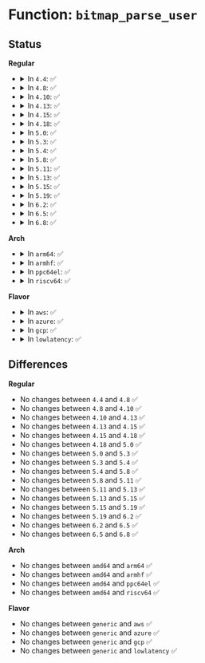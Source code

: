 # Function: <code>bitmap_parse_user</code>

## Status
<b>Regular</b>
<ul>
<li>
<details>
<summary>In <code>4.4</code>: ✅</summary>

```c
int bitmap_parse_user(const char *ubuf, unsigned int ulen, long unsigned int *maskp, int nmaskbits);
```

**Collision:** Unique Global

**Inline:** No

**Transformation:** False

**Instances:**

```
In lib/bitmap.c (ffffffff813f9920)
Location: lib/bitmap.c:444
Inline: False
Direct callers:
  - kernel/irq/proc.c:default_affinity_write
  - kernel/profile.c:prof_cpu_mask_proc_write
  - kernel/trace/trace.c:tracing_cpumask_write
  - net/core/sysctl_net_core.c:flow_limit_cpu_sysctl
```
**Symbols:**

```
ffffffff813f9920-ffffffff813f9959: bitmap_parse_user (STB_GLOBAL)
```
</details>
</li>
<li>
<details>
<summary>In <code>4.8</code>: ✅</summary>

```c
int bitmap_parse_user(const char *ubuf, unsigned int ulen, long unsigned int *maskp, int nmaskbits);
```

**Collision:** Unique Global

**Inline:** No

**Transformation:** False

**Instances:**

```
In lib/bitmap.c (ffffffff81440940)
Location: lib/bitmap.c:446
Inline: False
Direct callers:
  - kernel/irq/proc.c:default_affinity_write
  - kernel/profile.c:prof_cpu_mask_proc_write
  - kernel/trace/trace.c:tracing_cpumask_write
  - net/core/sysctl_net_core.c:flow_limit_cpu_sysctl
```
**Symbols:**

```
ffffffff81440940-ffffffff81440982: bitmap_parse_user (STB_GLOBAL)
```
</details>
</li>
<li>
<details>
<summary>In <code>4.10</code>: ✅</summary>

```c
int bitmap_parse_user(const char *ubuf, unsigned int ulen, long unsigned int *maskp, int nmaskbits);
```

**Collision:** Unique Global

**Inline:** No

**Transformation:** False

**Instances:**

```
In lib/bitmap.c (ffffffff8145da40)
Location: lib/bitmap.c:446
Inline: False
Direct callers:
  - kernel/irq/proc.c:default_affinity_write
  - kernel/profile.c:prof_cpu_mask_proc_write
  - kernel/trace/trace.c:tracing_cpumask_write
  - net/core/sysctl_net_core.c:flow_limit_cpu_sysctl
```
**Symbols:**

```
ffffffff8145da40-ffffffff8145da82: bitmap_parse_user (STB_GLOBAL)
```
</details>
</li>
<li>
<details>
<summary>In <code>4.13</code>: ✅</summary>

```c
int bitmap_parse_user(const char *ubuf, unsigned int ulen, long unsigned int *maskp, int nmaskbits);
```

**Collision:** Unique Global

**Inline:** No

**Transformation:** False

**Instances:**

```
In lib/bitmap.c (ffffffff814630b0)
Location: lib/bitmap.c:446
Inline: False
Direct callers:
  - kernel/irq/proc.c:default_affinity_write
  - kernel/profile.c:prof_cpu_mask_proc_write
  - kernel/trace/trace.c:tracing_cpumask_write
  - net/core/sysctl_net_core.c:flow_limit_cpu_sysctl
```
**Symbols:**

```
ffffffff814630b0-ffffffff814630f2: bitmap_parse_user (STB_GLOBAL)
```
</details>
</li>
<li>
<details>
<summary>In <code>4.15</code>: ✅</summary>

```c
int bitmap_parse_user(const char *ubuf, unsigned int ulen, long unsigned int *maskp, int nmaskbits);
```

**Collision:** Unique Global

**Inline:** No

**Transformation:** False

**Instances:**

```
In lib/bitmap.c (ffffffff8148efc0)
Location: lib/bitmap.c:448
Inline: False
Direct callers:
  - kernel/irq/proc.c:default_affinity_write
  - kernel/profile.c:prof_cpu_mask_proc_write
  - kernel/trace/trace.c:tracing_cpumask_write
  - net/core/sysctl_net_core.c:flow_limit_cpu_sysctl
```
**Symbols:**

```
ffffffff8148efc0-ffffffff8148f001: bitmap_parse_user (STB_GLOBAL)
```
</details>
</li>
<li>
<details>
<summary>In <code>4.18</code>: ✅</summary>

```c
int bitmap_parse_user(const char *ubuf, unsigned int ulen, long unsigned int *maskp, int nmaskbits);
```

**Collision:** Unique Global

**Inline:** No

**Transformation:** False

**Instances:**

```
In lib/bitmap.c (ffffffff814c3c10)
Location: lib/bitmap.c:445
Inline: False
Direct callers:
  - kernel/irq/proc.c:default_affinity_write
  - kernel/profile.c:prof_cpu_mask_proc_write
  - kernel/trace/trace.c:tracing_cpumask_write
  - net/core/sysctl_net_core.c:flow_limit_cpu_sysctl
```
**Symbols:**

```
ffffffff814c3c10-ffffffff814c3c49: bitmap_parse_user (STB_GLOBAL)
```
</details>
</li>
<li>
<details>
<summary>In <code>5.0</code>: ✅</summary>

```c
int bitmap_parse_user(const char *ubuf, unsigned int ulen, long unsigned int *maskp, int nmaskbits);
```

**Collision:** Unique Global

**Inline:** No

**Transformation:** False

**Instances:**

```
In lib/bitmap.c (ffffffff814d82e0)
Location: lib/bitmap.c:442
Inline: False
Direct callers:
  - kernel/irq/proc.c:default_affinity_write
  - kernel/profile.c:prof_cpu_mask_proc_write
  - kernel/trace/trace.c:tracing_cpumask_write
  - net/core/sysctl_net_core.c:flow_limit_cpu_sysctl
```
**Symbols:**

```
ffffffff814d82e0-ffffffff814d8319: bitmap_parse_user (STB_GLOBAL)
```
</details>
</li>
<li>
<details>
<summary>In <code>5.3</code>: ✅</summary>

```c
int bitmap_parse_user(const char *ubuf, unsigned int ulen, long unsigned int *maskp, int nmaskbits);
```

**Collision:** Unique Global

**Inline:** No

**Transformation:** False

**Instances:**

```
In lib/bitmap.c (ffffffff81503fb0)
Location: lib/bitmap.c:442
Inline: False
Direct callers:
  - kernel/irq/proc.c:default_affinity_write
  - kernel/profile.c:prof_cpu_mask_proc_write
  - kernel/trace/trace.c:tracing_cpumask_write
  - net/core/sysctl_net_core.c:flow_limit_cpu_sysctl
```
**Symbols:**

```
ffffffff81503fb0-ffffffff81503fe8: bitmap_parse_user (STB_GLOBAL)
```
</details>
</li>
<li>
<details>
<summary>In <code>5.4</code>: ✅</summary>

```c
int bitmap_parse_user(const char *ubuf, unsigned int ulen, long unsigned int *maskp, int nmaskbits);
```

**Collision:** Unique Global

**Inline:** No

**Transformation:** False

**Instances:**

```
In lib/bitmap.c (ffffffff81521f50)
Location: lib/bitmap.c:462
Inline: False
Direct callers:
  - kernel/irq/proc.c:default_affinity_write
  - kernel/profile.c:prof_cpu_mask_proc_write
  - kernel/trace/trace.c:tracing_cpumask_write
  - net/core/sysctl_net_core.c:flow_limit_cpu_sysctl
```
**Symbols:**

```
ffffffff81521f50-ffffffff81521f88: bitmap_parse_user (STB_GLOBAL)
```
</details>
</li>
<li>
<details>
<summary>In <code>5.8</code>: ✅</summary>

```c
int bitmap_parse_user(const char *ubuf, unsigned int ulen, long unsigned int *maskp, int nmaskbits);
```

**Collision:** Unique Global

**Inline:** No

**Transformation:** False

**Instances:**

```
In lib/bitmap.c (ffffffff81584cf0)
Location: lib/bitmap.c:444
Inline: False
Direct callers:
  - kernel/irq/proc.c:default_affinity_write
  - kernel/profile.c:prof_cpu_mask_proc_write
  - kernel/trace/trace.c:tracing_cpumask_write
```
**Symbols:**

```
ffffffff81584cf0-ffffffff81584d49: bitmap_parse_user (STB_GLOBAL)
```
</details>
</li>
<li>
<details>
<summary>In <code>5.11</code>: ✅</summary>

```c
int bitmap_parse_user(const char *ubuf, unsigned int ulen, long unsigned int *maskp, int nmaskbits);
```

**Collision:** Unique Global

**Inline:** No

**Transformation:** False

**Instances:**

```
In lib/bitmap.c (ffffffff815a1df0)
Location: lib/bitmap.c:444
Inline: False
Direct callers:
  - kernel/irq/proc.c:default_affinity_write
  - kernel/profile.c:prof_cpu_mask_proc_write
  - kernel/trace/trace.c:tracing_cpumask_write
```
**Symbols:**

```
ffffffff815a1df0-ffffffff815a1e49: bitmap_parse_user (STB_GLOBAL)
```
</details>
</li>
<li>
<details>
<summary>In <code>5.13</code>: ✅</summary>

```c
int bitmap_parse_user(const char *ubuf, unsigned int ulen, long unsigned int *maskp, int nmaskbits);
```

**Collision:** Unique Global

**Inline:** No

**Transformation:** False

**Instances:**

```
In lib/bitmap.c (ffffffff815a8c00)
Location: lib/bitmap.c:446
Inline: False
Direct callers:
  - kernel/irq/proc.c:default_affinity_write
  - kernel/profile.c:prof_cpu_mask_proc_write
  - kernel/trace/trace.c:tracing_cpumask_write
```
**Symbols:**

```
ffffffff815a8c00-ffffffff815a8c59: bitmap_parse_user (STB_GLOBAL)
```
</details>
</li>
<li>
<details>
<summary>In <code>5.15</code>: ✅</summary>

```c
int bitmap_parse_user(const char *ubuf, unsigned int ulen, long unsigned int *maskp, int nmaskbits);
```

**Collision:** Unique Global

**Inline:** No

**Transformation:** False

**Instances:**

```
In lib/bitmap.c (ffffffff81611ea0)
Location: lib/bitmap.c:446
Inline: False
Direct callers:
  - kernel/irq/proc.c:default_affinity_write
  - kernel/profile.c:prof_cpu_mask_proc_write
  - kernel/trace/trace.c:tracing_cpumask_write
```
**Symbols:**

```
ffffffff81611ea0-ffffffff81611ef9: bitmap_parse_user (STB_GLOBAL)
```
</details>
</li>
<li>
<details>
<summary>In <code>5.19</code>: ✅</summary>

```c
int bitmap_parse_user(const char *ubuf, unsigned int ulen, long unsigned int *maskp, int nmaskbits);
```

**Collision:** Unique Global

**Inline:** No

**Transformation:** False

**Instances:**

```
In lib/bitmap.c (ffffffff816de170)
Location: lib/bitmap.c:446
Inline: False
Direct callers:
  - kernel/irq/proc.c:default_affinity_write
  - kernel/profile.c:prof_cpu_mask_proc_write
  - kernel/trace/trace.c:tracing_cpumask_write
```
**Symbols:**

```
ffffffff816de170-ffffffff816de1de: bitmap_parse_user (STB_GLOBAL)
```
</details>
</li>
<li>
<details>
<summary>In <code>6.2</code>: ✅</summary>

```c
int bitmap_parse_user(const char *ubuf, unsigned int ulen, long unsigned int *maskp, int nmaskbits);
```

**Collision:** Unique Global

**Inline:** No

**Transformation:** False

**Instances:**

```
In lib/bitmap.c (ffffffff817ce140)
Location: lib/bitmap.c:457
Inline: False
Direct callers:
  - kernel/irq/proc.c:default_affinity_write
  - kernel/profile.c:prof_cpu_mask_proc_write
  - kernel/trace/trace.c:tracing_cpumask_write
```
**Symbols:**

```
ffffffff817ce140-ffffffff817ce1ae: bitmap_parse_user (STB_GLOBAL)
```
</details>
</li>
<li>
<details>
<summary>In <code>6.5</code>: ✅</summary>

```c
int bitmap_parse_user(const char *ubuf, unsigned int ulen, long unsigned int *maskp, int nmaskbits);
```

**Collision:** Unique Global

**Inline:** No

**Transformation:** False

**Instances:**

```
In lib/bitmap.c (ffffffff8180c5f0)
Location: lib/bitmap.c:457
Inline: False
Direct callers:
  - kernel/irq/proc.c:default_affinity_write
  - kernel/profile.c:prof_cpu_mask_proc_write
  - kernel/trace/trace.c:tracing_cpumask_write
```
**Symbols:**

```
ffffffff8180c5f0-ffffffff8180c65e: bitmap_parse_user (STB_GLOBAL)
```
</details>
</li>
<li>
<details>
<summary>In <code>6.8</code>: ✅</summary>

```c
int bitmap_parse_user(const char *ubuf, unsigned int ulen, long unsigned int *maskp, int nmaskbits);
```

**Collision:** Unique Global

**Inline:** No

**Transformation:** False

**Instances:**

```
In lib/bitmap-str.c (ffffffff81861790)
Location: lib/bitmap-str.c:24
Inline: False
Direct callers:
  - kernel/irq/proc.c:default_affinity_write
  - kernel/profile.c:prof_cpu_mask_proc_write
  - kernel/trace/trace.c:tracing_cpumask_write
```
**Symbols:**

```
ffffffff81861790-ffffffff818617fe: bitmap_parse_user (STB_GLOBAL)
```
</details>
</li>
</ul>
<b>Arch</b>
<ul>
<li>
<details>
<summary>In <code>arm64</code>: ✅</summary>

```c
int bitmap_parse_user(const char *ubuf, unsigned int ulen, long unsigned int *maskp, int nmaskbits);
```

**Collision:** Unique Global

**Inline:** No

**Transformation:** False

**Instances:**

```
In lib/bitmap.c (ffff80001062b960)
Location: lib/bitmap.c:462
Inline: False
Direct callers:
  - kernel/irq/proc.c:default_affinity_write
  - kernel/profile.c:prof_cpu_mask_proc_write
  - kernel/trace/trace.c:tracing_cpumask_write
  - net/core/sysctl_net_core.c:flow_limit_cpu_sysctl
```
**Symbols:**

```
ffff80001062b960-ffff80001062b9d0: bitmap_parse_user (STB_GLOBAL)
```
</details>
</li>
<li>
<details>
<summary>In <code>armhf</code>: ✅</summary>

```c
int bitmap_parse_user(const char *ubuf, unsigned int ulen, long unsigned int *maskp, int nmaskbits);
```

**Collision:** Unique Global

**Inline:** No

**Transformation:** False

**Instances:**

```
In lib/bitmap.c (c07d23dc)
Location: lib/bitmap.c:462
Inline: False
Direct callers:
  - kernel/irq/proc.c:default_affinity_write
  - kernel/profile.c:prof_cpu_mask_proc_write
  - kernel/trace/trace.c:tracing_cpumask_write
  - net/core/sysctl_net_core.c:flow_limit_cpu_sysctl
```
**Symbols:**

```
c07d23dc-c07d2434: bitmap_parse_user (STB_GLOBAL)
```
</details>
</li>
<li>
<details>
<summary>In <code>ppc64el</code>: ✅</summary>

```c
int bitmap_parse_user(const char *ubuf, unsigned int ulen, long unsigned int *maskp, int nmaskbits);
```

**Collision:** Unique Global

**Inline:** No

**Transformation:** False

**Instances:**

```
In lib/bitmap.c (c0000000007cdf50)
Location: lib/bitmap.c:462
Inline: False
Direct callers:
  - kernel/irq/proc.c:default_affinity_write
  - kernel/profile.c:prof_cpu_mask_proc_write
  - kernel/trace/trace.c:tracing_cpumask_write
  - net/core/sysctl_net_core.c:flow_limit_cpu_sysctl
```
**Symbols:**

```
c0000000007cdf50-c0000000007cdf88: bitmap_parse_user (STB_GLOBAL)
```
</details>
</li>
<li>
<details>
<summary>In <code>riscv64</code>: ✅</summary>

```c
int bitmap_parse_user(const char *ubuf, unsigned int ulen, long unsigned int *maskp, int nmaskbits);
```

**Collision:** Unique Global

**Inline:** No

**Transformation:** False

**Instances:**

```
In lib/bitmap.c (ffffffe00045bc4c)
Location: lib/bitmap.c:462
Inline: False
Direct callers:
  - kernel/irq/proc.c:default_affinity_write
  - kernel/profile.c:prof_cpu_mask_proc_write
  - kernel/trace/trace.c:tracing_cpumask_write
  - net/core/sysctl_net_core.c:flow_limit_cpu_sysctl
```
**Symbols:**

```
ffffffe00045bc4c-ffffffe00045bc88: bitmap_parse_user (STB_GLOBAL)
```
</details>
</li>
</ul>
<b>Flavor</b>
<ul>
<li>
<details>
<summary>In <code>aws</code>: ✅</summary>

```c
int bitmap_parse_user(const char *ubuf, unsigned int ulen, long unsigned int *maskp, int nmaskbits);
```

**Collision:** Unique Global

**Inline:** No

**Transformation:** False

**Instances:**

```
In lib/bitmap.c (ffffffff8151a530)
Location: lib/bitmap.c:462
Inline: False
Direct callers:
  - kernel/irq/proc.c:default_affinity_write
  - kernel/profile.c:prof_cpu_mask_proc_write
  - kernel/trace/trace.c:tracing_cpumask_write
  - net/core/sysctl_net_core.c:flow_limit_cpu_sysctl
```
**Symbols:**

```
ffffffff8151a530-ffffffff8151a568: bitmap_parse_user (STB_GLOBAL)
```
</details>
</li>
<li>
<details>
<summary>In <code>azure</code>: ✅</summary>

```c
int bitmap_parse_user(const char *ubuf, unsigned int ulen, long unsigned int *maskp, int nmaskbits);
```

**Collision:** Unique Global

**Inline:** No

**Transformation:** False

**Instances:**

```
In lib/bitmap.c (ffffffff8150a820)
Location: lib/bitmap.c:462
Inline: False
Direct callers:
  - kernel/irq/proc.c:default_affinity_write
  - kernel/profile.c:prof_cpu_mask_proc_write
  - kernel/trace/trace.c:tracing_cpumask_write
  - net/core/sysctl_net_core.c:flow_limit_cpu_sysctl
```
**Symbols:**

```
ffffffff8150a820-ffffffff8150a858: bitmap_parse_user (STB_GLOBAL)
```
</details>
</li>
<li>
<details>
<summary>In <code>gcp</code>: ✅</summary>

```c
int bitmap_parse_user(const char *ubuf, unsigned int ulen, long unsigned int *maskp, int nmaskbits);
```

**Collision:** Unique Global

**Inline:** No

**Transformation:** False

**Instances:**

```
In lib/bitmap.c (ffffffff815165c0)
Location: lib/bitmap.c:462
Inline: False
Direct callers:
  - kernel/irq/proc.c:default_affinity_write
  - kernel/profile.c:prof_cpu_mask_proc_write
  - kernel/trace/trace.c:tracing_cpumask_write
  - net/core/sysctl_net_core.c:flow_limit_cpu_sysctl
```
**Symbols:**

```
ffffffff815165c0-ffffffff815165f8: bitmap_parse_user (STB_GLOBAL)
```
</details>
</li>
<li>
<details>
<summary>In <code>lowlatency</code>: ✅</summary>

```c
int bitmap_parse_user(const char *ubuf, unsigned int ulen, long unsigned int *maskp, int nmaskbits);
```

**Collision:** Unique Global

**Inline:** No

**Transformation:** False

**Instances:**

```
In lib/bitmap.c (ffffffff8152fd50)
Location: lib/bitmap.c:462
Inline: False
Direct callers:
  - kernel/irq/proc.c:default_affinity_write
  - kernel/profile.c:prof_cpu_mask_proc_write
  - kernel/trace/trace.c:tracing_cpumask_write
  - net/core/sysctl_net_core.c:flow_limit_cpu_sysctl
```
**Symbols:**

```
ffffffff8152fd50-ffffffff8152fd88: bitmap_parse_user (STB_GLOBAL)
```
</details>
</li>
</ul>

## Differences
<b>Regular</b>
<ul>
<li>
No changes between <code>4.4</code> and <code>4.8</code> ✅
</li>
<li>
No changes between <code>4.8</code> and <code>4.10</code> ✅
</li>
<li>
No changes between <code>4.10</code> and <code>4.13</code> ✅
</li>
<li>
No changes between <code>4.13</code> and <code>4.15</code> ✅
</li>
<li>
No changes between <code>4.15</code> and <code>4.18</code> ✅
</li>
<li>
No changes between <code>4.18</code> and <code>5.0</code> ✅
</li>
<li>
No changes between <code>5.0</code> and <code>5.3</code> ✅
</li>
<li>
No changes between <code>5.3</code> and <code>5.4</code> ✅
</li>
<li>
No changes between <code>5.4</code> and <code>5.8</code> ✅
</li>
<li>
No changes between <code>5.8</code> and <code>5.11</code> ✅
</li>
<li>
No changes between <code>5.11</code> and <code>5.13</code> ✅
</li>
<li>
No changes between <code>5.13</code> and <code>5.15</code> ✅
</li>
<li>
No changes between <code>5.15</code> and <code>5.19</code> ✅
</li>
<li>
No changes between <code>5.19</code> and <code>6.2</code> ✅
</li>
<li>
No changes between <code>6.2</code> and <code>6.5</code> ✅
</li>
<li>
No changes between <code>6.5</code> and <code>6.8</code> ✅
</li>
</ul>
<b>Arch</b>
<ul>
<li>
No changes between <code>amd64</code> and <code>arm64</code> ✅
</li>
<li>
No changes between <code>amd64</code> and <code>armhf</code> ✅
</li>
<li>
No changes between <code>amd64</code> and <code>ppc64el</code> ✅
</li>
<li>
No changes between <code>amd64</code> and <code>riscv64</code> ✅
</li>
</ul>
<b>Flavor</b>
<ul>
<li>
No changes between <code>generic</code> and <code>aws</code> ✅
</li>
<li>
No changes between <code>generic</code> and <code>azure</code> ✅
</li>
<li>
No changes between <code>generic</code> and <code>gcp</code> ✅
</li>
<li>
No changes between <code>generic</code> and <code>lowlatency</code> ✅
</li>
</ul>
